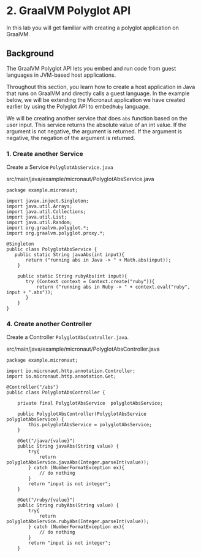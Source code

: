# 2. GraalVM Polyglot API

In this lab you will get familiar with creating a polyglot application on GraalVM.


## Background

The GraalVM Polyglot API lets you embed and run code from guest languages in JVM-based host applications.

Throughout this section, you learn how to create a host application in Java that runs on GraalVM and directly calls a guest language. In the example below, we will be extending the Micronaut application we have created earlier by using the Polyglot API to embed```Ruby``` language.

We will be creating another service that does ```abs``` function based on the user input. This service returns the absolute value of an int value. If the argument is not negative, the argument is returned. If the argument is negative, the negation of the argument is returned.

### 1. Create another Service

Create a Service ```PolyglotAbsService.java```

src/main/java/example/micronaut/PolyglotAbsService.java

```
package example.micronaut;

import javax.inject.Singleton;
import java.util.Arrays;
import java.util.Collections;
import java.util.List;
import java.util.Random;
import org.graalvm.polyglot.*;
import org.graalvm.polyglot.proxy.*;

@Singleton 
public class PolyglotAbsService {
   public static String javaAbs(int input){
       return ("running abs in Java -> " + Math.abs(input));
    }

    public static String rubyAbs(int input){
       try (Context context = Context.create("ruby")){
           return ("running abs in Ruby -> " + context.eval("ruby", input + ".abs"));
       }
    }
}
```

### 4. Create another Controller

Create a Controller ```PolyglotAbsController.java```.

src/main/java/example/micronaut/PolyglotAbsController.java

```
package example.micronaut;

import io.micronaut.http.annotation.Controller;
import io.micronaut.http.annotation.Get;

@Controller("/abs") 
public class PolyglotAbsController {

    private final PolyglotAbsService  polyglotAbsService;

    public PolyglotAbsController(PolyglotAbsService polyglotAbsService) { 
        this.polyglotAbsService = polyglotAbsService;
    }

    @Get("/java/{value}")
    public String javaAbs(String value) {
        try{
            return polyglotAbsService.javaAbs(Integer.parseInt(value));
        } catch (NumberFormatException ex){
            // do nothing
        }
        return "input is not integer";
    }

    @Get("/ruby/{value}")     
    public String rubyAbs(String value) {
        try{
            return polyglotAbsService.rubyAbs(Integer.parseInt(value));
        } catch (NumberFormatException ex){
            // do nothing
        }
        return "input is not integer";
    }
```


